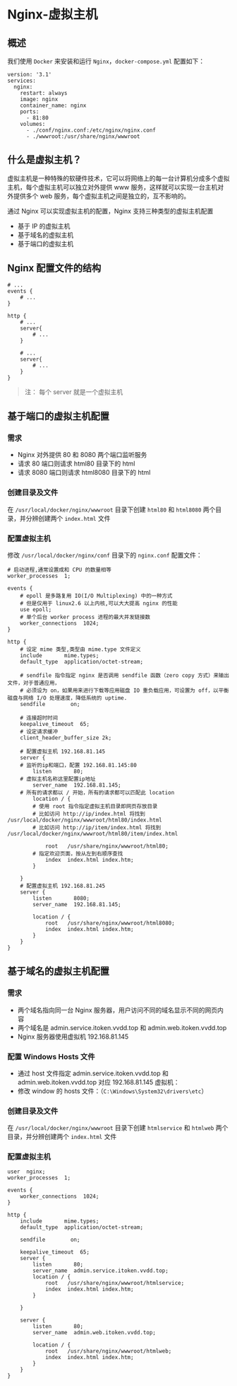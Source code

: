 # Nginx-虚拟主机
## 概述
我们使用 `Docker` 来安装和运行 `Nginx`，`docker-compose.yml` 配置如下：
```
version: '3.1'
services:
  nginx:
    restart: always
    image: nginx
    container_name: nginx
    ports:
      - 81:80
    volumes:
      - ./conf/nginx.conf:/etc/nginx/nginx.conf
      - ./wwwroot:/usr/share/nginx/wwwroot
```
## 什么是虚拟主机？
虚拟主机是一种特殊的软硬件技术，它可以将网络上的每一台计算机分成多个虚拟主机，每个虚拟主机可以独立对外提供 www 服务，这样就可以实现一台主机对外提供多个 web 服务，每个虚拟主机之间是独立的，互不影响的。

通过 Nginx 可以实现虚拟主机的配置，Nginx 支持三种类型的虚拟主机配置

- 基于 IP 的虚拟主机
- 基于域名的虚拟主机
- 基于端口的虚拟主机
## Nginx 配置文件的结构
```
# ...
events {
	# ...
}

http {
	# ...
	server{
		# ...
	}
	
	# ...
	server{
		# ...
	}
}
```
> 注： 每个 server 就是一个虚拟主机

## 基于端口的虚拟主机配置
### 需求
- Nginx 对外提供 80 和 8080 两个端口监听服务
- 请求 80 端口则请求 html80 目录下的 html
- 请求 8080 端口则请求 html8080 目录下的 html
### 创建目录及文件
在 `/usr/local/docker/nginx/wwwroot` 目录下创建 `html80` 和 `html8080` 两个目录，并分辨创建两个 `index.html` 文件

### 配置虚拟主机
修改 `/usr/local/docker/nginx/conf` 目录下的 `nginx.conf` 配置文件：
```
# 启动进程,通常设置成和 CPU 的数量相等
worker_processes  1;

events {
    # epoll 是多路复用 IO(I/O Multiplexing) 中的一种方式
    # 但是仅用于 linux2.6 以上内核,可以大大提高 nginx 的性能
    use epoll;
    # 单个后台 worker process 进程的最大并发链接数
    worker_connections  1024;
}

http {
    # 设定 mime 类型,类型由 mime.type 文件定义
    include       mime.types;
    default_type  application/octet-stream;

    # sendfile 指令指定 nginx 是否调用 sendfile 函数（zero copy 方式）来输出文件，对于普通应用，
    # 必须设为 on，如果用来进行下载等应用磁盘 IO 重负载应用，可设置为 off，以平衡磁盘与网络 I/O 处理速度，降低系统的 uptime.
    sendfile        on;
    
    # 连接超时时间
    keepalive_timeout  65;
    # 设定请求缓冲
    client_header_buffer_size 2k;

    # 配置虚拟主机 192.168.81.145
    server {
	# 监听的ip和端口，配置 192.168.81.145:80
        listen       80;
	# 虚拟主机名称这里配置ip地址
        server_name  192.168.81.145;
	# 所有的请求都以 / 开始，所有的请求都可以匹配此 location
        location / {
	    # 使用 root 指令指定虚拟主机目录即网页存放目录
	    # 比如访问 http://ip/index.html 将找到 /usr/local/docker/nginx/wwwroot/html80/index.html
	    # 比如访问 http://ip/item/index.html 将找到 /usr/local/docker/nginx/wwwroot/html80/item/index.html

            root   /usr/share/nginx/wwwroot/html80;
	    # 指定欢迎页面，按从左到右顺序查找
            index  index.html index.htm;
        }

    }
    # 配置虚拟主机 192.168.81.245
    server {
        listen       8080;
        server_name  192.168.81.145;

        location / {
            root   /usr/share/nginx/wwwroot/html8080;
            index  index.html index.htm;
        }
    }
}
```
## 基于域名的虚拟主机配置
### 需求
- 两个域名指向同一台 Nginx 服务器，用户访问不同的域名显示不同的网页内容
- 两个域名是 admin.service.itoken.vvdd.top 和 admin.web.itoken.vvdd.top
- Nginx 服务器使用虚拟机 192.168.81.145
### 配置 Windows Hosts 文件
- 通过 host 文件指定 admin.service.itoken.vvdd.top 和 admin.web.itoken.vvdd.top 对应 192.168.81.145 虚拟机：
- 修改 window 的 hosts 文件：（`C:\Windows\System32\drivers\etc`）


### 创建目录及文件
在 `/usr/local/docker/nginx/wwwroot` 目录下创建 `htmlservice` 和 `htmlweb` 两个目录，并分辨创建两个 `index.html` 文件

### 配置虚拟主机
```
user  nginx;
worker_processes  1;

events {
    worker_connections  1024;
}

http {
    include       mime.types;
    default_type  application/octet-stream;

    sendfile        on;

    keepalive_timeout  65;
    server {
        listen       80;
        server_name  admin.service.itoken.vvdd.top;
        location / {
            root   /usr/share/nginx/wwwroot/htmlservice;
            index  index.html index.htm;
        }

    }

    server {
        listen       80;
        server_name  admin.web.itoken.vvdd.top;

        location / {
            root   /usr/share/nginx/wwwroot/htmlweb;
            index  index.html index.htm;
        }
    }
}
```